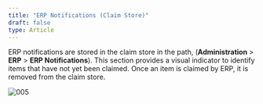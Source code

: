 ```yaml
---
title: "ERP Notifications (Claim Store)"
draft: false
type: Article
---
```





ERP notifications are stored in the claim store in the path, (**Administration** > **ERP** > **ERP Notifications**). 
This section provides a visual indicator to identify items that have not yet been claimed. Once an item is claimed by ERP, it is removed from the claim store.

![005](/Modules/assets/Images/005.png)